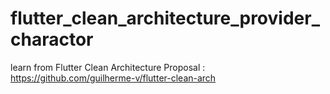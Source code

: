 # flutter_clean_architecture_provider_charactor
learn from Flutter Clean Architecture Proposal : https://github.com/guilherme-v/flutter-clean-arch
